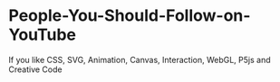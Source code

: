 # People-You-Should-Follow-on-YouTube
If you like CSS, SVG, Animation, Canvas, Interaction, WebGL, P5js and Creative Code
